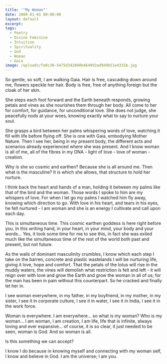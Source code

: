 ```yaml
---
title: '"My Woman"'
date: 2000-01-01 00:00:00
layout: default
excerpt:
tags:
  - Poetry
  - Divine Feminine
  - Intuition
  - Spirituality
  - God
  - Woman
  - Gaia
image: /uploads/fe0c30-5475d342890b464993ad9d4b51e4331b.jpg
---
```



So gentle, so soft, I am walking Gaia. Hair is free, cascading down around me, flowers speckle her hair. Body is free, free of anything foreign but the cloak of her skin.

She steps each foot forward and the Earth beneath responds, growing petals and vines as she nourishes them through her body. All come to her for comfort, for guidance, for unconditional love. She does not judge, she peacefully nods at your woes, knowing exactly what to say to nurture your soul.

She grasps a bird between her palms whispering words of love, watching it fill with life before flying off. She is one with Gaia, embodying Mother Nature. Then I see her, being in my present body, the different acts and scenarios already experienced where she was present. And I know woman is all of me, all of the fibres in my DNA - light of love - love of woman - creation.

Why is she so cosmic and earthen? Because she is all around me. Then what is the masculine? It is which she allows, that structure to hold her nurture.

I think back the heart and hands of a man, holding it between my palms like that of the bird and the woman. Those words I spoke to him are my whispers of love. For when I let go my palms I watched him fly away, knowing which direction to go. With love in his heart, and tears in his eyes, he felt nurtured - I am woman and she is an energy I cultivate and call upon each day.

This is simultaneous time. This cosmic earthen goddess is here right before you. In this writing hand, in your heart, in your mind, your body and your words… Yes, it took some time for me to see this, in fact she was exiled much like the simultaneous time of the rest of the world both past and present, but not future.

As the walls of dominant masculinity crumbles, I know which each step I take on the barren, concrete and plastic wastelands I will be nurturing life, giving it love, hope and comfort. That the petals of the lotus will rise in the muddy waters, the vines will demolish what restriction is felt and left - it will reign over with love and grow the Earth and grow the woman in all of us; for the man has been in pain without this counterpart. So he cracked and finally let her in.

I see woman everywhere, in my father, in my boyfriend, in my mother, in my sister, I see it in corporate culture, I see it in water, I see it in India, I see it in the work force.

Woman is everywhere. I am everywhere… so what is my woman? Who is my woman… I am woman, I am creation, I am life, life that is infinite, always loving and ever expansive… of course, it is so clear, it just needed to be seen, woman is God. And so woman is all.

Is this something we can accept?

I know I do because in knowing myself and connecting with my woman self, I know and believe in God. I am the universe; I am you.
